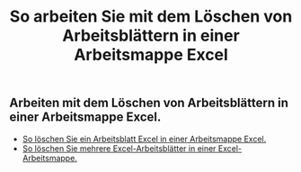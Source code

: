 ﻿---
title: So arbeiten Sie mit dem Löschen von Arbeitsblättern in einer Arbeitsmappe Excel
second_title: Aspose.Cells Cloud Documen
linktitle: Löschen
type: docs
url: /de/worksheets/delete/
keywords: How to work with deleting worksheet on an Excel workbook
description: Aspose.Cells Cloud REST API unterstützt das Arbeiten mit dem Löschen von Arbeitsblättern in einer Excel-Arbeitsmappe. SDK unterstützt verschiedene Entwicklungssprachen. Dazu gehören Android, C#, Go, Java, NodeJS, Perl, PHP, Python, Ruby und Swift
weight: 20
---
## Arbeiten mit dem Löschen von Arbeitsblättern in einer Arbeitsmappe Excel.

- [So löschen Sie ein Arbeitsblatt Excel in einer Arbeitsmappe Excel.](/cells/de/worksheets/delete-worksheet/) 
- [So löschen Sie mehrere Excel-Arbeitsblätter in einer Excel-Arbeitsmappe.](/cells/de/worksheets/delete-multiple/) 


